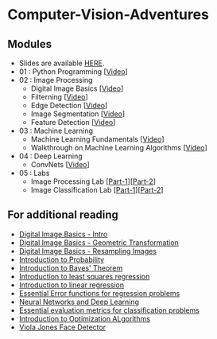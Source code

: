 # Computer-Vision-Adventures

## Modules

- Slides are available [HERE](https://github.com/ThuraAung1601/Computer-Vision-Adventures/Slides).
- 01 : Python Programming [[Video](https://youtu.be/5MNltrJ2yCA)]
- 02 : Image Processing
     - Digital Image Basics [[Video](https://youtu.be/6ZFBJUIcy6M)]
     - Filterning [[Video](https://youtu.be/AM4DtHhfGaA)]
     - Edge Detection [[Video](https://youtu.be/hHDkMs0LUGk)]
     - Image Segmentation [[Video](https://youtu.be/g0OtPMZW9fU)]
     - Feature Detection [[Video](https://youtu.be/pdcBVxtVr0Y)]
- 03 : Machine Learning
     - Machine Learning Fundamentals [[Video](https://youtu.be/1rhj55RXE38)]
     - Walkthrough on Machine Learning Algorithms [[Video](https://youtu.be/jZS5-3SWFco)]
- 04 : Deep Learning
     - ConvNets [[Video](https://youtu.be/Tsv6fxLbccQ)]
- 05 : Labs
     - Image Processing Lab [[Part-1](https://youtu.be/AT7W-oAFRCA)][[Part-2](https://youtu.be/Pn8KeUqSrVs)] 
     - Image Classification Lab [[Part-1](https://youtu.be/xslqV8Ew9Pw)][[Part-2](https://youtu.be/A9xxvV2x40Q)]

## For additional reading

- [Digital Image Basics - Intro](https://link.medium.com/tHrZ0g0oQlb)
- [Digital Image Basics - Geometric Transformation](https://link.medium.com/TZukeC9oQlb)
- [Digital Image Basics - Resampling Images](https://thuraaung-ai.medium.com/resampling-images-55025fb34ee7)
- [Introduction to Probability](https://thuraaung-1601.medium.com/introduction-to-probability-7b884750aaa1)
- [Introduction to Bayes' Theorem](https://thuraaung-1601.medium.com/introduction-to-bayes-theorem-6deff20e584d)
- [Introduction to least squares regression](https://thuraaung-1601.medium.com/introduction-to-least-squares-regression-409220d6a230)
- [Introduction to linear regression](https://thuraaung-1601.medium.com/introduction-to-linear-regression-with-normal-equation-98e6c1f839f8)
- [Essential Error functions for regression problems](https://thuraaung-1601.medium.com/essential-error-functions-for-regression-problems-31c1431b1c36)
- [Neural Networks and Deep Learning](https://thuraaung-1601.medium.com/neural-networks-and-deep-learning-summary-in-burmese-c576877c3a7d)
- [Essential evaluation metrics for classification problems](https://thuraaung-1601.medium.com/essential-evaluation-metrics-for-classification-problems-267d87d8238)
- [Introduction to Optimization ALgorithms](https://thuraaung-1601.medium.com/optimization-algorithms-for-deep-learning-introduction-d27fdb35e254)
- [Viola Jones Face Detector](https://link.medium.com/NFracLLfpmb)

